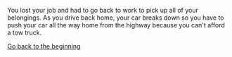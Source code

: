 You lost your job and had to go back to work to pick up all of your belongings. As you drive back home, your car breaks down so you have to push your car all the way home from the highway because you can't afford a tow truck.

[Go back to the beginning](car-destiny.md)